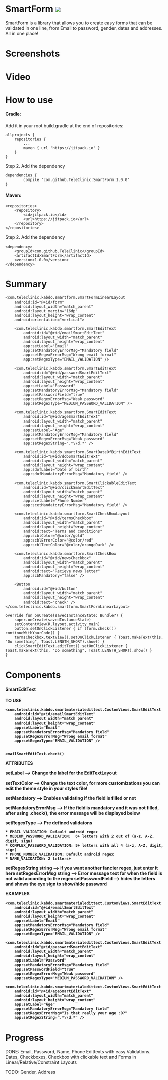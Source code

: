 # SmartForm [![](https://jitpack.io/v/TeleClinic/SmartForm.svg)](https://jitpack.io/#TeleClinic/SmartForm)
SmartForm is a library that allows you to create easy forms that can be validated in one line, from Email to password, gender, dates and addresses. All in one place!

# Screenshots

# Video

# How to use

<h4><b> Gradle: </b></h4>

Add it in your root build.gradle at the end of repositories:

	allprojects {
		repositories {
			...
			maven { url 'https://jitpack.io' }
		}
	}

Step 2. Add the dependency

	dependencies {
	        compile 'com.github.TeleClinic:SmartForm:1.0.0'
	}
  
<h4><b> Maven: </b></h4>

	<repositories>
		<repository>
		    <id>jitpack.io</id>
		    <url>https://jitpack.io</url>
		</repository>
	</repositories>
Step 2. Add the dependency

	<dependency>
	    <groupId>com.github.TeleClinic</groupId>
	    <artifactId>SmartForm</artifactId>
	    <version>1.0.0</version>
	</dependency>

# Summary 

<?xml version="1.0" encoding="utf-8"?>
<ScrollView xmlns:android="http://schemas.android.com/apk/res/android"
    xmlns:app="http://schemas.android.com/apk/res-auto"
    xmlns:tools="http://schemas.android.com/tools"
    android:layout_width="match_parent"
    android:layout_height="match_parent"
    tools:context=".MainActivity">

    <com.teleclinic.kabdo.smartform.SmartFormLinearLayout
        android:id="@+id/form"
        android:layout_width="match_parent"
        android:layout_margin="16dp"
        android:layout_height="wrap_content"
        android:orientation="vertical">

        <com.teleclinic.kabdo.smartform.SmartEditText
            android:id="@+id/emailSmartEditText"
            android:layout_width="match_parent"
            android:layout_height="wrap_content"
            app:setLabel="Email"
            app:setMandatoryErrorMsg="Mandatory field"
            app:setRegexErrorMsg="Wrong email format"
            app:setRegexType="EMAIL_VALIDATION" />

        <com.teleclinic.kabdo.smartform.SmartEditText
            android:id="@+id/passwordSmartEditText"
            android:layout_width="match_parent"
            android:layout_height="wrap_content"
            app:setLabel="Password"
            app:setMandatoryErrorMsg="Mandatory field"
            app:setPasswordField="true"
            app:setRegexErrorMsg="Weak password"
            app:setRegexType="MEDIUM_PASSWORD_VALIDATION" />

        <com.teleclinic.kabdo.smartform.SmartEditText
            android:id="@+id/ageSmartEditText"
            android:layout_width="match_parent"
            android:layout_height="wrap_content"
            app:setLabel="Age"
            app:setMandatoryErrorMsg="Mandatory field"
            app:setRegexErrorMsg="Weak password"
            app:setRegexString=".*\\d.*" />

        <com.teleclinic.kabdo.smartform.SmartDateOfBirthEditText
            android:id="@+id/dobSmartEditText"
            android:layout_width="match_parent"
            android:layout_height="wrap_content"
            app:sdofLabel="Date of birth"
            app:sdofMandatoryErrorMsg="Mandatory field" />

        <com.teleclinic.kabdo.smartform.SmartClickableEditText
            android:id="@+id/clickSmartEditText"
            android:layout_width="match_parent"
            android:layout_height="wrap_content"
            app:scetLabel="Phone Number"
            app:scetMandatoryErrorMsg="Mandatory field" />

        <com.teleclinic.kabdo.smartform.SmartCheckBoxLayout
            android:id="@+id/termsCheckbox"
            android:layout_width="match_parent"
            android:layout_height="wrap_content"
            android:text="Terms and conditions"
            app:scblColor="@color/gold"
            app:scblErrorColor="@color/red"
            app:scblTextColor="@color/orangeDark" />

        <com.teleclinic.kabdo.smartform.SmartCheckBox
            android:id="@+id/newsCheckbox"
            android:layout_width="match_parent"
            android:layout_height="wrap_content"
            android:text="Recieve news letter"
            app:scbMandatory="false" />

        <Button
            android:id="@+id/button"
            android:layout_width="match_parent"
            android:layout_height="wrap_content"
            android:text="check" />
    </com.teleclinic.kabdo.smartform.SmartFormLinearLayout>

</ScrollView>

    override fun onCreate(savedInstanceState: Bundle?) {
        super.onCreate(savedInstanceState)
        setContentView(R.layout.activity_main)
        button.setOnClickListener { if (form.check()) continueWithYourCode() }
        termsCheckbox.textView().setOnClickListener { Toast.makeText(this, "Do something", Toast.LENGTH_SHORT).show() }
        clickSmartEditText.editText().setOnClickListener { Toast.makeText(this, "Do something", Toast.LENGTH_SHORT).show() }
    }

# Components 

<h4> SmartEditText <h4>

<b>TO USE</b>

    <com.teleclinic.kabdo.smartmaterialedittext.CustomViews.SmartEditText
        android:id="@+id/emailSmartEditText"
        android:layout_width="match_parent"
        android:layout_height="wrap_content"
        app:setLabel="Email"
        app:setMandatoryErrorMsg="Mandatory field"
        app:setRegexErrorMsg="Wrong email format"
        app:setRegexType="EMAIL_VALIDATION" />

    
    emailSmartEditText.check()


<b> ATTRIBUTES </b>


setLabel --> Change the label for the EditTextLayout

setTextColor --> Change the text color, for more customizations you can edit the theme style in your styles file!

setMandatory --> Enables validating if the field is filled or not

setMandatoryErrorMsg --> If the field is mandatory and it was not filled, after using .check(), the error message will be displayed below

setRegexType --> Pre defined validatons

    * EMAIL_VALIDATION: Default android regex
    * MEDIUM_PASSWORD_VALIDATION:  8+ letters with 2 out of (a-z, A-Z, digit, sign)
    * COMPLEX_PASSWORD_VALIDATION: 8+ letters with all 4 (a-z, A-Z, digit, sign)
    * PHONE_NUMBER_VALIDATION: Default android regex
    * NAME_VALIDATION: 2 letters+

setRegexString string --> if you want another fancier regex, just enter it here
setRegexErrorMsg string --> Error message text for when the field is not valid according to the regex
setPasswordField --> hides the letters and shows the eye sign to show/hide password 


<b> EXAMPLES </b>

    <com.teleclinic.kabdo.smartmaterialedittext.CustomViews.SmartEditText
        android:id="@+id/emailSmartEditText"
        android:layout_width="match_parent"
        android:layout_height="wrap_content"
        app:setLabel="Email"
        app:setMandatoryErrorMsg="Mandatory field"
        app:setRegexErrorMsg="Wrong email format"
        app:setRegexType="EMAIL_VALIDATION" />

    <com.teleclinic.kabdo.smartmaterialedittext.CustomViews.SmartEditText
        android:id="@+id/passwordSmartEditText"
        android:layout_width="match_parent"
        android:layout_height="wrap_content"
        app:setLabel="Password"
        app:setMandatoryErrorMsg="Mandatory field"
        app:setPasswordField="true"
        app:setRegexErrorMsg="Weak password"
        app:setRegexType="MEDIUM_PASSWORD_VALIDATION" />

    <com.teleclinic.kabdo.smartmaterialedittext.CustomViews.SmartEditText
        android:id="@+id/ageSmartEditText"
        android:layout_width="match_parent"
        android:layout_height="wrap_content"
        app:setLabel="Age"
        app:setMandatoryErrorMsg="Mandatory field"
        app:setRegexErrorMsg="Is that really your age :D?"
        app:setRegexString=".*\\d.*" />

# Progress

DONE: Email, Password, Name, Phone Edittexts with easy Validations. Dates, Checkboxes, Checkbox with clickable text and Forms in Linear/Relative/Constraint Layouts

TODO: Gender, Address

